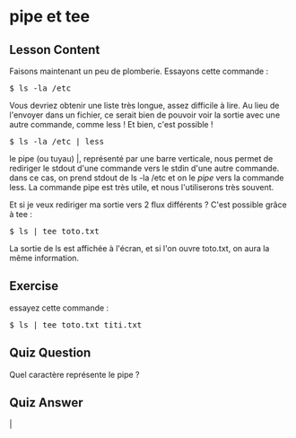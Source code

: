 # pipe et tee

## Lesson Content

Faisons maintenant un peu de plomberie. Essayons cette commande :

<pre>$ ls -la /etc</pre>

Vous devriez obtenir une liste très longue, assez difficile à lire. Au lieu de l'envoyer dans un fichier, ce serait bien de pouvoir voir la sortie avec une autre commande, comme less ! Et bien, c'est possible !

<pre>$ ls -la /etc | less </pre>

le pipe (ou tuyau) |, représenté par une barre verticale, nous permet de rediriger le stdout d'une commande vers le stdin d'une autre commande. dans ce cas, on prend stdout de ls -la /etc et on le  <i>pipe</i> vers la commande less. La commande pipe est très utile, et nous l'utiliserons très souvent.

Et si je veux rediriger ma sortie vers 2 flux différents ? C'est possible grâce à tee :

<pre>$ ls | tee toto.txt</pre>

La sortie de ls est affichée à l'écran, et si l'on ouvre toto.txt, on aura la même information.

## Exercise

essayez cette commande :
<pre>$ ls | tee toto.txt titi.txt</pre>

## Quiz Question

Quel caractère représente le pipe ?

## Quiz Answer

|
